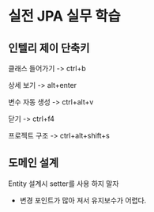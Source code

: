 # 실전 JPA 실무 학습

## 인텔리 제이 단축키
클래스 들어가기 -> ctrl+b

상세 보기 -> alt+enter

변수 자동 생성 -> ctrl+alt+v

닫기 -> ctrl+f4

프로젝트 구조 -> ctrl+alt+shift+s
## 도메인 설계
Entity 설계시 setter를 사용 하지 말자

- 변경 포인트가 많아 져서 유지보수가 어렵다.


